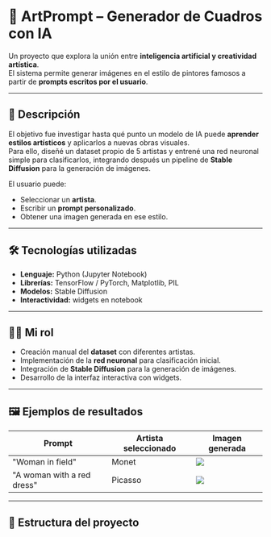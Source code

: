 # 🎨 ArtPrompt – Generador de Cuadros con IA

Un proyecto que explora la unión entre **inteligencia artificial y creatividad artística**.  
El sistema permite generar imágenes en el estilo de pintores famosos a partir de **prompts escritos por el usuario**.

---

## 🚀 Descripción
El objetivo fue investigar hasta qué punto un modelo de IA puede **aprender estilos artísticos** y aplicarlos a nuevas obras visuales.  
Para ello, diseñé un dataset propio de 5 artistas y entrené una red neuronal simple para clasificarlos, integrando después un pipeline de **Stable Diffusion** para la generación de imágenes.

El usuario puede:
- Seleccionar un **artista**.
- Escribir un **prompt personalizado**.
- Obtener una imagen generada en ese estilo.

---

## 🛠️ Tecnologías utilizadas
- **Lenguaje:** Python (Jupyter Notebook)  
- **Librerías:** TensorFlow / PyTorch, Matplotlib, PIL  
- **Modelos:** Stable Diffusion  
- **Interactividad:** widgets en notebook  

---

## 👩‍💻 Mi rol
- Creación manual del **dataset** con diferentes artistas.  
- Implementación de la **red neuronal** para clasificación inicial.  
- Integración de **Stable Diffusion** para la generación de imágenes.  
- Desarrollo de la interfaz interactiva con widgets.  

---

## 🖼️ Ejemplos de resultados
| Prompt | Artista seleccionado | Imagen generada |
|--------|----------------------|-----------------|
| "Woman in field" | Monet | ![](media/example1.png) |
| "A woman with a red dress"   | Picasso  | ![](media/example2.png) | 

---

## 📂 Estructura del proyecto

